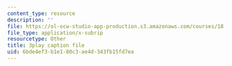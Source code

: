 ```yaml
---
content_type: resource
description: ''
file: https://ol-ocw-studio-app-production.s3.amazonaws.com/courses/18-03sc-differential-equations-fall-2011/6bde4ef3b1e180c3ae4d343fb15fd7ea_2-5oq-igwtU.srt
file_type: application/x-subrip
resourcetype: Other
title: 3play caption file
uid: 6bde4ef3-b1e1-80c3-ae4d-343fb15fd7ea
---
```

